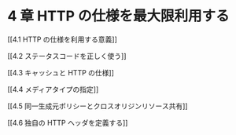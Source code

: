 # 4 章 HTTP の仕様を最大限利用する

[[4.1 HTTP の仕様を利用する意義]]

[[4.2 ステータスコードを正しく使う]]

[[4.3 キャッシュと HTTP の仕様]]

[[4.4 メディアタイプの指定]]

[[4.5 同一生成元ポリシーとクロスオリジンリソース共有]]

[[4.6 独自の HTTP ヘッダを定義する]]